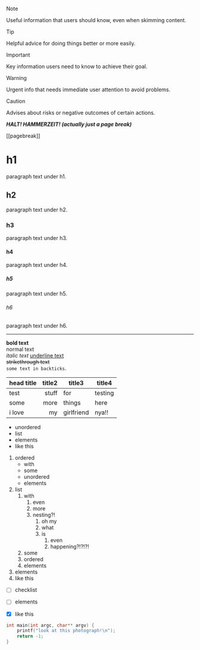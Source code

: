 ﻿> [!NOTE]
> Useful information that users should know, even when skimming content.

> [!TIP]
> Helpful advice for doing things better or more easily.

> [!IMPORTANT]
> Key information users need to know to achieve their goal.

> [!WARNING]
> Urgent info that needs immediate user attention to avoid problems.

> [!CAUTION]
> Advises about risks or negative outcomes of certain actions.

***HALT! HAMMERZEIT! (actually just a page break)***

[[pagebreak]]

# h1
paragraph text under h1.

## h2
paragraph text under h2.

### h3
paragraph text under h3.

#### h4
paragraph text under h4.

##### h5
paragraph text under h5.

###### h6
paragraph text under h6.


---

**bold text**  
normal text  
*italic text*
<u>underline text</u>  
~~strikethrough text~~  
`some text in backticks`.

|  head title  |    title2    |    title3    |    title4    |
| ------------ | -----------: | ------------ | ------------ |
|     test     |     stuff    | for          |   testing    |
|    some      |   more       |    things    |  here        |
|     i love   |    my        |  girlfriend  |    nya!!     |


- unordered
- list
- elements
- like this

1. ordered
    - with
    - some
    - unordered
    - elements
2. list
    1. with
        1. even
        2. more
        3. nesting?!
            1. oh my
            2. what
            3. is
                1. even
                2. happening?!?!?!
    2. some
    3. ordered
    4. elements
3. elements
4. like this


- [ ] checklist
- [ ] elements
- [x] like this


```c
int main(int argc, char** argv) {
    printf("look at this photograph!\n");
    return -1;
}
```